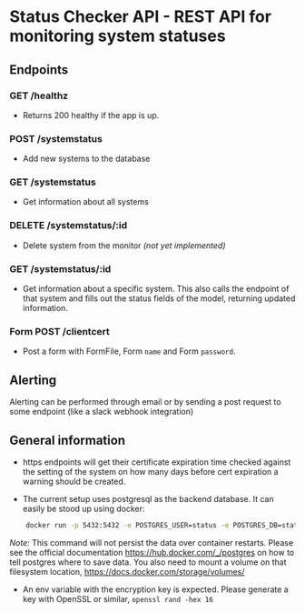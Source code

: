 # Status Checker API - REST API for monitoring system statuses

## Endpoints
### GET /healthz
* Returns 200 healthy if the app is up.
### POST /systemstatus
* Add new systems to the database
### GET /systemstatus
* Get information about all systems 
### DELETE /systemstatus/:id
* Delete system from the monitor _(not yet implemented)_
### GET /systemstatus/:id
* Get information about a specific system. This also calls the endpoint of that system and fills out the status fields of the model, returning updated information.
### Form POST /clientcert
* Post a form with FormFile, Form `name` and Form `password`. 
## Alerting
Alerting can be performed through email or by sending a post request to some endpoint (like a slack webhook integration)

## General information
* https endpoints will get their certificate expiration time checked against the setting of the system on how many days before cert expiration a warning should be created.

* The current setup uses postgresql as the backend database. It can easily be stood up using docker:
```bash
    docker run -p 5432:5432 -e POSTGRES_USER=status -e POSTGRES_DB=status -e POSTGRES_PASSWORD=muchs3cretw0w postgres:latest
```
_Note:_ This command will not persist the data over container restarts. Please see the official documentation https://hub.docker.com/_/postgres on how to tell postgres where to save data. You also need to mount a volume on that filesystem location, https://docs.docker.com/storage/volumes/

* An env variable with the encryption key is expected. Please generate a key with OpenSSL or similar, `openssl rand -hex 16`